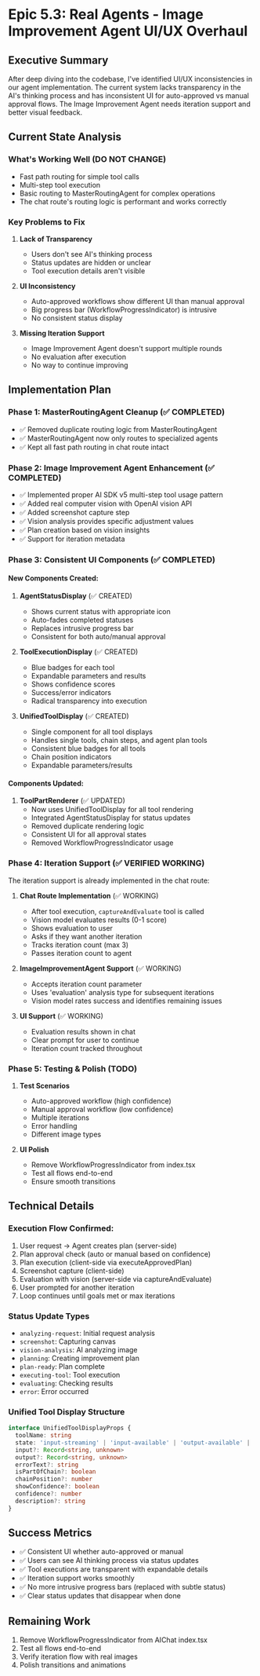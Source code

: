 # Epic 5.3: Real Agents - Image Improvement Agent UI/UX Overhaul

## Executive Summary

After deep diving into the codebase, I've identified UI/UX inconsistencies in our agent implementation. The current system lacks transparency in the AI's thinking process and has inconsistent UI for auto-approved vs manual approval flows. The Image Improvement Agent needs iteration support and better visual feedback.

## Current State Analysis

### What's Working Well (DO NOT CHANGE)
- Fast path routing for simple tool calls
- Multi-step tool execution 
- Basic routing to MasterRoutingAgent for complex operations
- The chat route's routing logic is performant and works correctly

### Key Problems to Fix

1. **Lack of Transparency**
   - Users don't see AI's thinking process
   - Status updates are hidden or unclear
   - Tool execution details aren't visible

2. **UI Inconsistency**
   - Auto-approved workflows show different UI than manual approval
   - Big progress bar (WorkflowProgressIndicator) is intrusive
   - No consistent status display

3. **Missing Iteration Support**
   - Image Improvement Agent doesn't support multiple rounds
   - No evaluation after execution
   - No way to continue improving

## Implementation Plan

### Phase 1: MasterRoutingAgent Cleanup (✅ COMPLETED)
- ✅ Removed duplicate routing logic from MasterRoutingAgent
- ✅ MasterRoutingAgent now only routes to specialized agents
- ✅ Kept all fast path routing in chat route intact

### Phase 2: Image Improvement Agent Enhancement (✅ COMPLETED)
- ✅ Implemented proper AI SDK v5 multi-step tool usage pattern
- ✅ Added real computer vision with OpenAI vision API
- ✅ Added screenshot capture step
- ✅ Vision analysis provides specific adjustment values
- ✅ Plan creation based on vision insights
- ✅ Support for iteration metadata

### Phase 3: Consistent UI Components (✅ COMPLETED)

#### New Components Created:
1. **AgentStatusDisplay** (✅ CREATED)
   - Shows current status with appropriate icon
   - Auto-fades completed statuses
   - Replaces intrusive progress bar
   - Consistent for both auto/manual approval

2. **ToolExecutionDisplay** (✅ CREATED)
   - Blue badges for each tool
   - Expandable parameters and results
   - Shows confidence scores
   - Success/error indicators
   - Radical transparency into execution

3. **UnifiedToolDisplay** (✅ CREATED)
   - Single component for all tool displays
   - Handles single tools, chain steps, and agent plan tools
   - Consistent blue badges for all tools
   - Chain position indicators
   - Expandable parameters/results

#### Components Updated:
1. **ToolPartRenderer** (✅ UPDATED)
   - Now uses UnifiedToolDisplay for all tool rendering
   - Integrated AgentStatusDisplay for status updates
   - Removed duplicate rendering logic
   - Consistent UI for all approval states
   - Removed WorkflowProgressIndicator usage

### Phase 4: Iteration Support (✅ VERIFIED WORKING)

The iteration support is already implemented in the chat route:

1. **Chat Route Implementation** (✅ WORKING)
   - After tool execution, `captureAndEvaluate` tool is called
   - Vision model evaluates results (0-1 score)
   - Shows evaluation to user
   - Asks if they want another iteration
   - Tracks iteration count (max 3)
   - Passes iteration count to agent

2. **ImageImprovementAgent Support** (✅ WORKING)
   - Accepts iteration count parameter
   - Uses 'evaluation' analysis type for subsequent iterations
   - Vision model rates success and identifies remaining issues

3. **UI Support** (✅ WORKING)
   - Evaluation results shown in chat
   - Clear prompt for user to continue
   - Iteration count tracked throughout

### Phase 5: Testing & Polish (TODO)

1. **Test Scenarios**
   - Auto-approved workflow (high confidence)
   - Manual approval workflow (low confidence)
   - Multiple iterations
   - Error handling
   - Different image types

2. **UI Polish**
   - Remove WorkflowProgressIndicator from index.tsx
   - Test all flows end-to-end
   - Ensure smooth transitions

## Technical Details

### Execution Flow Confirmed:
1. User request → Agent creates plan (server-side)
2. Plan approval check (auto or manual based on confidence)
3. Plan execution (client-side via executeApprovedPlan)
4. Screenshot capture (client-side)
5. Evaluation with vision (server-side via captureAndEvaluate)
6. User prompted for another iteration
7. Loop continues until goals met or max iterations

### Status Update Types
- `analyzing-request`: Initial request analysis
- `screenshot`: Capturing canvas
- `vision-analysis`: AI analyzing image
- `planning`: Creating improvement plan
- `plan-ready`: Plan complete
- `executing-tool`: Tool execution
- `evaluating`: Checking results
- `error`: Error occurred

### Unified Tool Display Structure
```typescript
interface UnifiedToolDisplayProps {
  toolName: string
  state: 'input-streaming' | 'input-available' | 'output-available' | 'output-error'
  input?: Record<string, unknown>
  output?: Record<string, unknown>
  errorText?: string
  isPartOfChain?: boolean
  chainPosition?: number
  showConfidence?: boolean
  confidence?: number
  description?: string
}
```

## Success Metrics

- ✅ Consistent UI whether auto-approved or manual
- ✅ Users can see AI thinking process via status updates
- ✅ Tool executions are transparent with expandable details
- ✅ Iteration support works smoothly
- ✅ No more intrusive progress bars (replaced with subtle status)
- ✅ Clear status updates that disappear when done

## Remaining Work

1. Remove WorkflowProgressIndicator from AIChat index.tsx
2. Test all flows end-to-end
3. Verify iteration flow with real images
4. Polish transitions and animations
